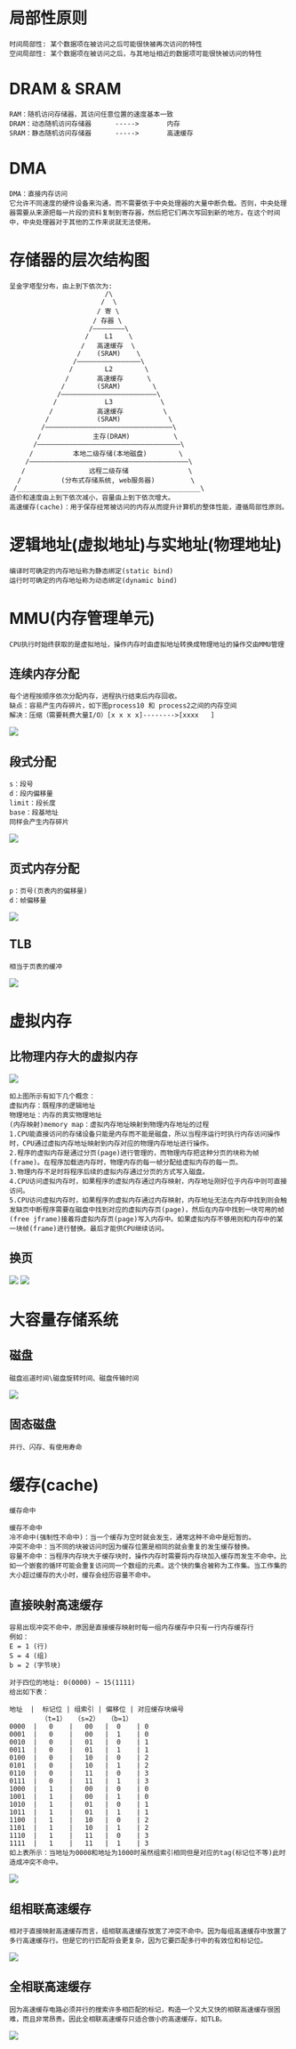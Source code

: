 # 局部性原则
```
时间局部性: 某个数据项在被访问之后可能很快被再次访问的特性
空间局部性: 某个数据项在被访问之后，与其地址相近的数据项可能很快被访问的特性
```
# DRAM & SRAM
```
RAM：随机访问存储器，其访问任意位置的速度基本一致
DRAM：动态随机访问存储器      ----->       内存
SRAM：静态随机访问存储器      ----->       高速缓存
```
# DMA
```
DMA：直接内存访问
它允许不同速度的硬件设备来沟通，而不需要依于中央处理器的大量中断负载。否则，中央处理器需要从来源把每一片段的资料复制到寄存器，然后把它们再次写回到新的地方。在这个时间中，中央处理器对于其他的工作来说就无法使用。
```
# 存储器的层次结构图
```
呈金字塔型分布，由上到下依次为:
                        /\
                       /  \
                      / 寄 \
                     / 存器 \
                    /————————\
                   /    L1    \
                  /   高速缓存  \
                 /    (SRAM)    \
                /————————————————\
               /        L2        \
              /       高速缓存      \
             /        (SRAM)        \
            /————————————————————————\
           /            L3            \
          /           高速缓存          \
         /            (SRAM)            \
        /————————————————————————————————\
       /             主存(DRAM)           \
      /————————————————————————————————————\
     /          本地二级存储(本地磁盘)        \
    /————————————————————————————————————————\
   /                远程二级存储               \
  /          (分布式存储系统, web服务器)         \
 /______________________________________________\
造价和速度由上到下依次减小，容量由上到下依次增大。
高速缓存(cache)：用于保存经常被访问的内存从而提升计算机的整体性能，遵循局部性原则。
```
# 逻辑地址(虚拟地址)与实地址(物理地址)
```
编译时可确定的内存地址称为静态绑定(static bind)
运行时可确定的内存地址称为动态绑定(dynamic bind)
```
# MMU(内存管理单元)
```
CPU执行时始终获取的是虚拟地址，操作内存时由虚拟地址转换成物理地址的操作交由MMU管理
```
## 连续内存分配
```
每个进程按顺序依次分配内存，进程执行结束后内存回收。
缺点：容易产生内存碎片，如下图process10 和 process2之间的内存空间
解决：压缩（需要耗费大量I/O）[x x x x]-------->[xxxx   ]
```
<image src="连续内存分配.png">

## 段式分配
```
s：段号
d：段内偏移量
limit：段长度
base：段基地址
同样会产生内存碎片
```
<image src="段式内存分配.png">

## 页式内存分配
```
p：页号(页表内的偏移量)
d：帧偏移量
```
<image src="页内存分配.png">

## TLB
```
相当于页表的缓冲
```
<image src="TLB.png">

# 虚拟内存
## 比物理内存大的虚拟内存
<image src="比物理内存大的虚拟内存.png">

```
如上图所示有如下几个概念：
虚拟内存：既程序的逻辑地址
物理地址：内存的真实物理地址
(内存映射)memory map：虚拟内存地址映射到物理内存地址的过程
1.CPU能直接访问的存储设备只能是内存而不能是磁盘，所以当程序运行时执行内存访问操作时，CPU通过虚拟内存地址映射到内存对应的物理内存地址进行操作。
2.程序的虚拟内存是通过分页(page)进行管理的，而物理内存把这种分页的块称为帧(frame)。在程序加载进内存时，物理内存的每一帧分配给虚拟内存的每一页。
3.物理内存不足时将程序后续的虚拟内存通过分页的方式写入磁盘。
4.CPU访问虚拟内存时，如果程序的虚拟内存通过内存映射，内存地址刚好位于内存中则可直接访问。
5.CPU访问虚拟内存时，如果程序的虚拟内存通过内存映射，内存地址无法在内存中找到则会触发缺页中断程序需要在磁盘中找到对应的虚拟内存页(page)，然后在内存中找到一块可用的帧(free jframe)接着将虚拟内存页(page)写入内存中。如果虚拟内存不够用则和内存中的某一块帧(frame)进行替换。最后才能供CPU继续访问。
```
## 换页
<image src="换页.png">
<image src="缺页中断的处理流程.png">

# 大容量存储系统
## 磁盘
```
磁盘巡道时间\磁盘旋转时间、磁盘传输时间
```
<image src="磁盘.png">

## 固态磁盘
```
并行、闪存、有使用寿命
```

# 缓存(cache)
```
缓存命中

缓存不命中
冷不命中(强制性不命中)：当一个缓存为空时就会发生，通常这种不命中是短暂的。
冲突不命中：当不同的块被访问时因为缓存位置是相同的就会重复的发生缓存替换。
容量不命中：当程序内存块大于缓存块时，操作内存时需要将内存块加入缓存而发生不命中。比如一个嵌套的循环可能会重复访问同一个数组的元素。这个快的集合被称为工作集。当工作集的大小超过缓存的大小时，缓存会经历容量不命中。
```
## 直接映射高速缓存
```
容易出现冲突不命中，原因是直接缓存映射时每一组内存缓存中只有一行内存缓存行
例如：
E = 1 (行)
S = 4 (组)
b = 2 (字节块)

对于四位的地址: 0(0000) ~ 15(1111)
给出如下表：

地址  |  标记位 | 组索引 | 偏移位 | 对应缓存块编号
        （t=1）  （s=2）  （b=1）
0000  |   0    |   00   |  0    | 0
0001  |   0    |   00   |  1    | 0
0010  |   0    |   01   |  0    | 1
0011  |   0    |   01   |  1    | 1
0100  |   0    |   10   |  0    | 2
0101  |   0    |   10   |  1    | 2
0110  |   0    |   11   |  0    | 3
0111  |   0    |   11   |  1    | 3
1000  |   1    |   00   |  0    | 0
1001  |   1    |   00   |  1    | 0
1010  |   1    |   01   |  0    | 1
1011  |   1    |   01   |  1    | 1
1100  |   1    |   10   |  0    | 2
1101  |   1    |   10   |  1    | 2
1110  |   1    |   11   |  0    | 3
1111  |   1    |   11   |  1    | 3
如上表所示：当地址为0000和地址为1000时虽然组索引相同但是对应的tag(标记位不等)此时造成冲突不命中。
```
<image src="直接映射高速缓存.png">

## 组相联高速缓存
```
相对于直接映射高速缓存而言，组相联高速缓存放宽了冲突不命中。因为每组高速缓存中放置了多行高速缓存行。但是它的行匹配将会更复杂，因为它要匹配多行中的有效位和标记位。
```
<image src="组相联高速缓存.png">

## 全相联高速缓存
```
因为高速缓存电路必须并行的搜索许多相匹配的标记，构造一个又大又快的相联高速缓存很困难，而且非常昂贵。因此全相联高速缓存只适合做小的高速缓存，如TLB。
```
<image src="全相联高速缓存.png">
